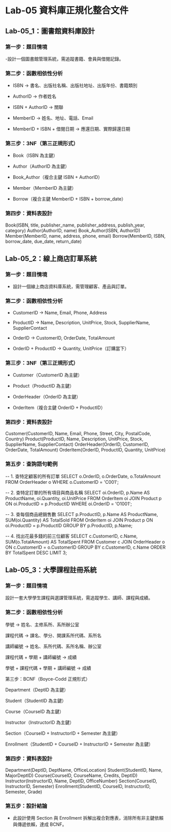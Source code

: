 # Lab-05 資料庫正規化整合文件

## Lab-05_1：圖書館資料庫設計

### 第一步：題目情境

 -設計一個圖書館管理系統，需追蹤書籍、會員與借閱記錄。

### 第二步：函數相依性分析

- ISBN → 書名、出版社名稱、出版社地址、出版年份、書籍類別

- AuthorID → 作者姓名

- ISBN + AuthorID → 關聯

- MemberID → 姓名、地址、電話、Email

- MemberID + ISBN + 借閱日期 → 應還日期、實際歸還日期

### 第三步：3NF（第三正規形式）

- Book（ISBN 為主鍵）

- Author（AuthorID 為主鍵）

- Book_Author（複合主鍵 ISBN + AuthorID）

- Member（MemberID 為主鍵）

- Borrow（複合主鍵 MemberID + ISBN + borrow_date）

### 第四步：資料表設計

Book(ISBN, title, publisher_name, publisher_address, publish_year, category)
Author(AuthorID, name)
Book_Author(ISBN, AuthorID)
Member(MemberID, name, address, phone, email)
Borrow(MemberID, ISBN, borrow_date, due_date, return_date)



## Lab-05_2：線上商店訂單系統

### 第一步：題目情境

- 設計一個線上商店資料庫系統，需管理顧客、產品與訂單。

### 第二步：函數相依性分析

- CustomerID → Name, Email, Phone, Address

- ProductID → Name, Description, UnitPrice, Stock, SupplierName, SupplierContact

- OrderID → CustomerID, OrderDate, TotalAmount

- OrderID + ProductID → Quantity, UnitPrice（訂購當下）

### 第三步：3NF（第三正規形式）

- Customer（CustomerID 為主鍵）

- Product（ProductID 為主鍵）

- OrderHeader（OrderID 為主鍵）

- OrderItem（複合主鍵 OrderID + ProductID）

### 第四步：資料表設計

Customer(CustomerID, Name, Email, Phone, Street, City, PostalCode, Country)
Product(ProductID, Name, Description, UnitPrice, Stock, SupplierName, SupplierContact)
OrderHeader(OrderID, CustomerID, OrderDate, TotalAmount)
OrderItem(OrderID, ProductID, Quantity, UnitPrice)

### 第五步：查詢語句範例

-- 1. 查特定顧客的所有訂單
SELECT o.OrderID, o.OrderDate, o.TotalAmount
FROM OrderHeader o
WHERE o.CustomerID = 'C001';

-- 2. 查特定訂單的所有項目與商品名稱
SELECT oi.OrderID, p.Name AS ProductName, oi.Quantity, oi.UnitPrice
FROM OrderItem oi
JOIN Product p ON oi.ProductID = p.ProductID
WHERE oi.OrderID = 'O1001';

-- 3. 查每個商品總銷售數
SELECT p.ProductID, p.Name AS ProductName, SUM(oi.Quantity) AS TotalSold
FROM OrderItem oi
JOIN Product p ON oi.ProductID = p.ProductID
GROUP BY p.ProductID, p.Name;

-- 4. 找出花最多錢的前三位顧客
SELECT c.CustomerID, c.Name, SUM(o.TotalAmount) AS TotalSpent
FROM Customer c
JOIN OrderHeader o ON c.CustomerID = o.CustomerID
GROUP BY c.CustomerID, c.Name
ORDER BY TotalSpent DESC
LIMIT 3;

## Lab-05_3：大學課程註冊系統

### 第一步：題目情境

設計一套大學學生課程與選課管理系統，需追蹤學生、講師、課程與成績。

### 第二步：函數相依性分析

學號 → 姓名、主修系所、系所辦公室

課程代碼 → 課名、學分、開課系所代碼、系所名

講師編號 → 姓名、系所代碼、系所名稱、辦公室

課程代碼 + 學期 + 講師編號 → 成績

學號 + 課程代碼 + 學期 + 講師編號 → 成績

第三步：BCNF（Boyce-Codd 正規形式）

Department（DeptID 為主鍵）

Student（StudentID 為主鍵）

Course（CourseID 為主鍵）

Instructor（InstructorID 為主鍵）

Section（CourseID + InstructorID + Semester 為主鍵）

Enrollment（StudentID + CourseID + InstructorID + Semester 為主鍵）

### 第四步：資料表設計

Department(DeptID, DeptName, OfficeLocation)
Student(StudentID, Name, MajorDeptID)
Course(CourseID, CourseName, Credits, DeptID)
Instructor(InstructorID, Name, DeptID, OfficeNumber)
Section(CourseID, InstructorID, Semester)
Enrollment(StudentID, CourseID, InstructorID, Semester, Grade)

### 第五步：設計結論

- 此設計使用 Section 與 Enrollment 拆解出複合對應表，消除所有非主鍵依賴與傳遞依賴，達成 BCNF。